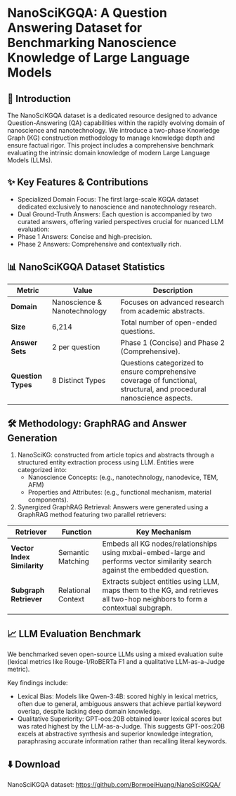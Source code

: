 # NanoSciKGQA: A Question Answering Dataset for Benchmarking Nanoscience Knowledge of Large Language Models
## 🔬 Introduction
The NanoSciKGQA dataset is a dedicated resource designed to advance Question-Answering (QA) capabilities within the rapidly evolving domain of nanoscience and nanotechnology. We introduce a two-phase Knowledge Graph (KG) construction methodology to manage knowledge depth and ensure factual rigor. This project includes a comprehensive benchmark evaluating the intrinsic domain knowledge of modern Large Language Models (LLMs).

## ✨ Key Features & Contributions
- Specialized Domain Focus: The first large-scale KGQA dataset dedicated exclusively to nanoscience and nanotechnology research.
- Dual Ground-Truth Answers: Each question is accompanied by two curated answers, offering varied perspectives crucial for nuanced LLM evaluation:
- Phase 1 Answers: Concise and high-precision.
- Phase 2 Answers: Comprehensive and contextually rich.

## 📊 NanoSciKGQA Dataset Statistics
| Metric | Value | Description | 
| ----- | ----- | ----- | 
| **Domain** | Nanoscience & Nanotechnology | Focuses on advanced research from academic abstracts. | 
| **Size** | 6,214 | Total number of open-ended questions. | 
| **Answer Sets** | 2 per question | Phase 1 (Concise) and Phase 2 (Comprehensive). | 
| **Question Types** | 8 Distinct Types | Questions categorized to ensure comprehensive coverage of functional, structural, and procedural nanoscience aspects. |

## 🛠️ Methodology: GraphRAG and Answer Generation
1. NanoSciKG: constructed from article topics and abstracts through a structured entity extraction process using LLM. Entities were categorized into:
   - Nanoscience Concepts: (e.g., nanotechnology, nanodevice, TEM, AFM)
   - Properties and Attributes: (e.g., functional mechanism, material components).
2. Synergized GraphRAG Retrieval: Answers were generated using a GraphRAG method featuring two parallel retrievers:
   
| Retriever | Function | Key Mechanism | 
| ----- | ----- | ----- | 
| **Vector Index Similarity** | Semantic Matching | Embeds all KG nodes/relationships using mxbai-embed-large and performs vector similarity search against the embedded question. | 
| **Subgraph Retriever** | Relational Context | Extracts subject entities using LLM, maps them to the KG, and retrieves all two-hop neighbors to form a contextual subgraph. | 

## 📈 LLM Evaluation Benchmark
We benchmarked seven open-source LLMs using a mixed evaluation suite (lexical metrics like Rouge-1/RoBERTa F1 and a qualitative LLM-as-a-Judge metric).

Key findings include:
- Lexical Bias: Models like Qwen-3:4B: scored highly in lexical metrics, often due to general, ambiguous answers that achieve partial keyword overlap, despite lacking deep domain knowledge.
- Qualitative Superiority: GPT-oos:20B obtained lower lexical scores but was rated highest by the LLM-as-a-Judge. This suggests GPT-oos:20B excels at abstractive synthesis and superior knowledge integration, paraphrasing accurate information rather than recalling literal keywords.

## ⬇️ Download 
NanoSciKGQA dataset: <https://github.com/BorwoeiHuang/NanoSciKGQA/>
